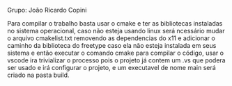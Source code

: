 Grupo: João Ricardo Copini

Para compilar o trabalho basta usar o cmake e ter as bibliotecas instaladas no sistema operacional, caso não esteja usando linux será ncessário mudar o arquivo
cmakelist.txt removendo as dependencias do x11 e adicionar o caminho da biblioteca do freetype caso ela não esteja instalada em seus sistema
e então executar o comando cmake para compilar o código, usar o vscode ira trivializar o processo pois o projeto já contem um .vs que podera ser usado
e irá configurar o projeto, e um executavel de nome main será criado na pasta build.
